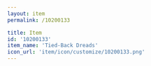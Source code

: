 ```yaml
---
layout: item
permalink: /10200133

title: Item
id: '10200133'
item_name: 'Tied-Back Dreads'
icon_url: 'item/icon/customize/10200133.png'
---
```

